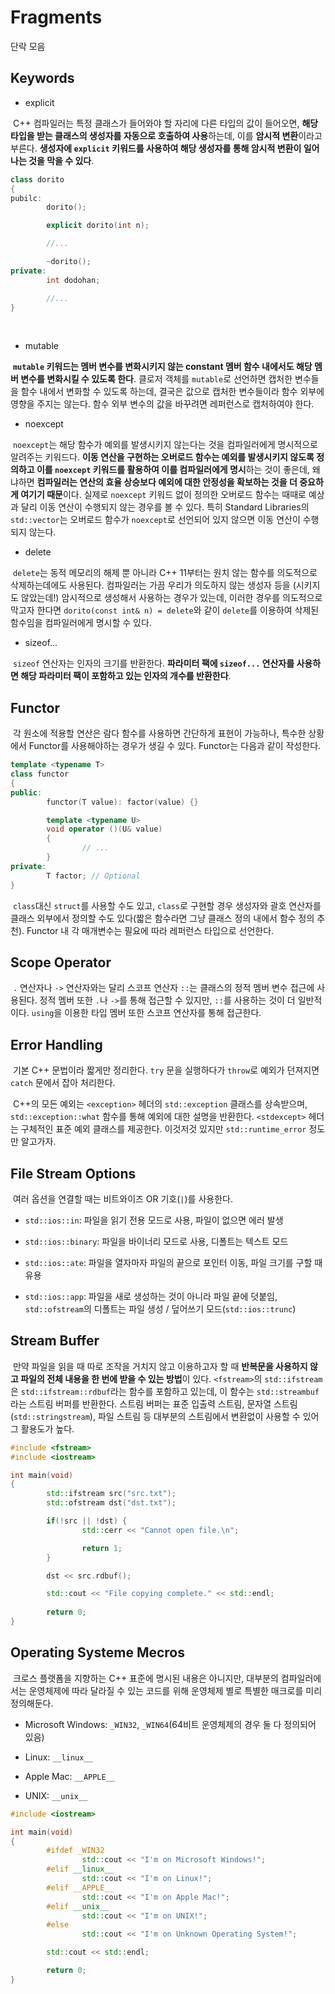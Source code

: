 # Fragments

단락 모음


## Keywords

- explicit

&nbsp;C++ 컴파일러는 특정 클래스가 들어와야 할 자리에 다른 타입의 값이 들어오면, **해당 타입을 받는 클래스의 생성자를 자동으로 호출하여 사용**하는데, 이를 **암시적 변환**이라고 부른다. **생성자에 `explicit` 키워드를 사용하여 해당 생성자를 통해 암시적 변환이 일어나는 것을 막을 수 있다**.

```C++
class dorito
{
pubilc:
        dorito();

        explicit dorito(int n);

        //...

        ~dorito();
private:
        int dodohan;

        //...
}
```
<br>

- mutable

&nbsp;**`mutable` 키워드는 멤버 변수를 변화시키지 않는 constant 멤버 함수 내에서도 해당 멤버 변수를 변화시킬 수 있도록 한다**. 클로저 객체를 `mutable`로 선언하면 캡처한 변수들을 함수 내에서 변화할 수 있도록 하는데, 결국은 값으로 캡처한 변수들이라 함수 외부에 영향을 주지는 않는다. 함수 외부 변수의 값을 바꾸려면 레퍼런스로 캡처하여야 한다.


- noexcept

&nbsp;`noexcept`는 해당 함수가 예외를 발생시키지 않는다는 것을 컴파일러에게 명시적으로 알려주는 키워드다. **이동 연산을 구현하는 오버로드 함수는 예외를 발생시키지 않도록 정의하고 이를 `noexcept` 키워드를 활용하여 이를 컴파일러에게 명시**하는 것이 좋은데, 왜냐하면 **컴파일러는 연산의 효율 상승보다 예외에 대한 안정성을 확보하는 것을 더 중요하게 여기기 때문**이다. 실제로 `noexcept` 키워드 없이 정의한 오버로드 함수는 때때로 예상과 달리 이동 연산이 수행되지 않는 경우를 볼 수 있다. 특히 Standard Libraries의 `std::vector`는 오버로드 함수가 `noexcept`로 선언되어 있지 않으면 이동 연산이 수행되지 않는다.


- delete

&nbsp;`delete`는 동적 메모리의 해제 뿐 아니라 C++ 11부터는 원치 않는 함수를 의도적으로 삭제하는데에도 사용된다. 컴파일러는 가끔 우리가 의도하지 않는 생성자 등을 (시키지도 않았는데!) 암시적으로 생성해서 사용하는 경우가 있는데, 이러한 경우를 의도적으로 막고자 한다면 `dorito(const int& n) = delete`와 같이 `delete`를 이용하여 삭제된 함수임을 컴파일러에게 명시할 수 있다.


- sizeof...

&nbsp;`sizeof` 연산자는 인자의 크기를 반환한다. **파라미터 팩에 `sizeof...` 연산자를 사용하면 해당 파라미터 팩이 포함하고 있는 인자의 개수를 반환한다**.


## Functor

&nbsp;각 원소에 적용할 연산은 람다 함수를 사용하면 간단하게 표현이 가능하나, 특수한 상황에서 Functor를 사용해야하는 경우가 생길 수 있다. Functor는 다음과 같이 작성한다.

```C++
template <typename T>
class functor
{
public:
        functor(T value): factor(value) {}

        template <typename U>
        void operator ()(U& value)
        {
                // ...
        }
private:
        T factor; // Optional
}
```

&nbsp;`class`대신 `struct`를 사용할 수도 있고, `class`로 구현할 경우 생성자와 괄호 연산자를 클래스 외부에서 정의할 수도 있다(짧은 함수라면 그냥 클래스 정의 내에서 함수 정의 추천). Functor 내 각 매개변수는 필요에 따라 레퍼런스 타입으로 선언한다.


## Scope Operator

&nbsp;`.` 연산자나 `->` 연산자와는 달리 스코프 연산자 `::`는 클래스의 정적 멤버 변수 접근에 사용된다. 정적 멤버 또한 `.`나 `->`를 통해 접근할 수 있지만, `::`를 사용하는 것이 더 일반적이다. `using`을 이용한 타입 멤버 또한 스코프 연산자를 통해 접근한다.


## Error Handling

&nbsp;기본 C++ 문법이라 짧게만 정리한다. `try` 문을 실행하다가 `throw`로 예외가 던져지면 `catch` 문에서 잡아 처리한다.

&nbsp;C++의 모든 예외는 `<exception>` 헤더의 `std::exception` 클래스를 상속받으며, `std::exception::what` 함수를 통해 예외에 대한 설명을 반환한다. `<stdexcept>` 헤더는 구체적인 표준 예외 클래스를 제공한다. 이것저것 있지만 `std::runtime_error` 정도만 알고가자.


## File Stream Options

&nbsp;여러 옵션을 연결할 때는 비트와이즈 OR 기호(`|`)를 사용한다.

- `std::ios::in`: 파일을 읽기 전용 모드로 사용, 파일이 없으면 에러 발생

- `std::ios::binary`: 파일을 바이너리 모드로 사용, 디폴트는 텍스트 모드

- `std::ios::ate`: 파일을 열자마자 파일의 끝으로 포인터 이동, 파일 크기를 구할 때 유용

- `std::ios::app`: 파일을 새로 생성하는 것이 아니라 파일 끝에 덧붙임, `std::ofstream`의 디폴트는 파일 생성 / 덮어쓰기 모드(`std::ios::trunc`)


## Stream Buffer

&nbsp;만약 파일을 읽을 때 따로 조작을 거치지 않고 이용하고자 할 때 **반복문을 사용하지 않고 파일의 전체 내용을 한 번에 받을 수 있는 방법**이 있다. `<fstream>`의 `std::ifstream`은 `std::ifstream::rdbuf`라는 함수를 포함하고 있는데, 이 함수는 `std::streambuf`라는 스트림 버퍼를 반환한다. 스트림 버퍼는 표준 입출력 스트림, 문자열 스트림(`std::stringstream`), 파일 스트림 등 대부분의 스트림에서 변환없이 사용할 수 있어 그 활용도가 높다.

```C++
#include <fstream>
#include <iostream>

int main(void)
{
        std::ifstream src("src.txt");
        std::ofstream dst("dst.txt");

        if(!src || !dst) {
                std::cerr << "Cannot open file.\n";

                return 1;
        }

        dst << src.rdbuf();

        std::cout << "File copying complete." << std::endl;
        
        return 0;
}
```


## Operating Systeme Mecros

&nbsp;크로스 플랫폼을 지향하는 C++ 표준에 명시된 내용은 아니지만, 대부분의 컴파일러에서는 운영체제에 따라 달라질 수 있는 코드를 위해 운영체제 별로 특별한 매크로를 미리 정의해둔다.

- Microsoft Windows: `_WIN32`, `_WIN64`(64비트 운영체제의 경우 둘 다 정의되어 있음)

- Linux: `__linux__`

- Apple Mac: `__APPLE__`

- UNIX: `__unix__`

```C++
#include <iostream>

int main(void)
{
        #ifdef _WIN32
                std::cout << "I'm on Microsoft Windows!";
        #elif __linux__
                std::cout << "I'm on Linux!";
        #elif __APPLE__
                std::cout << "I'm on Apple Mac!";
        #elif __unix__
                std::cout << "I'm on UNIX!";
        #else
                std::cout << "I'm on Unknown Operating System!";

        std::cout << std::endl;

        return 0;
}
```
